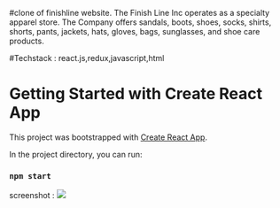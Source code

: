 #clone of finishline website.
The Finish Line Inc operates as a specialty apparel store. The Company offers sandals, boots, shoes, socks, shirts, shorts, pants, jackets, hats, gloves, bags, sunglasses, and shoe care products.

#Techstack : react.js,redux,javascript,html

# Getting Started with Create React App

This project was bootstrapped with [Create React App](https://github.com/facebook/create-react-app).

In the project directory, you can run:

### `npm start`



screenshot :
<img src="https://s3.eu-central-1.amazonaws.com/fn-screenshots-eu-central-1-prod/71143bb8-7b36-4700-99e5-22c68205090c/646b949a-d4f1-4e62-a8a0-7bbc9c942bff/cb2ec243-cbe1-4ace-9f67-fbe9aaea281d/screenshot.jpg"/>
